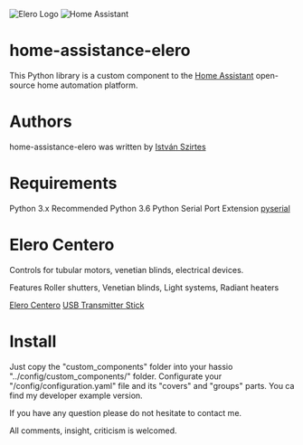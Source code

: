 ![Elero Logo](https://media.glassdoor.com/sqll/1113977/elero-squarelogo-1450275790841.png)
![Home Assistant](https://d33wubrfki0l68.cloudfront.net/075995fe17a5351e2699b2dd878652ec4f1d8654/8bfdd/demo/favicon-192x192.png)

# home-assistance-elero
This Python library is a custom component to the [Home Assistant](https://www.home-assistant.io/) open-source home automation platform.

# Authors
home-assistance-elero was written by [István Szirtes](https://github.com/W00D00/home-assistance-elero)

# Requirements
Python 3.x
Recommended Python 3.6
Python Serial Port Extension [pyserial](https://pypi.org/project/pyserial/)

# Elero Centero
Controls for tubular motors, venetian blinds, electrical devices.

Features
Roller shutters, Venetian blinds, Light systems, Radiant heaters

[Elero Centero](https://www.elero.com/en/products/control-systems/centero/)
[USB Transmitter Stick](https://www.markisen-kauf.de/images/product_images/popup_images/6780.jpg)

# Install
Just copy the "custom_components" folder into your hassio "../config/custom_components/" folder.
Configurate your "/config/configuration.yaml" file and its "covers" and "groups" parts.
You ca find my developer example version.

If you have any question please do not hesitate to contact me.

All comments, insight, criticism is welcomed.

